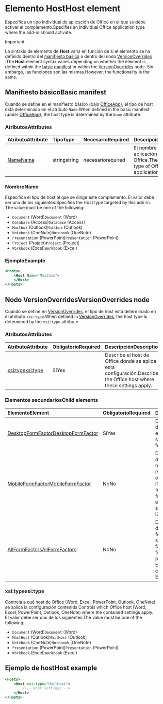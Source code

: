 # <a name="host-element"></a><span data-ttu-id="cada4-101">Elemento Host</span><span class="sxs-lookup"><span data-stu-id="cada4-101">Host element</span></span>

<span data-ttu-id="cada4-102">Especifica un tipo individual de aplicación de Office en el que se debe activar el complemento.</span><span class="sxs-lookup"><span data-stu-id="cada4-102">Specifies an individual Office application type where the add-in should activate.</span></span>

> [!IMPORTANT] 
> <span data-ttu-id="cada4-103">La sintaxis de elemento de **Host** varía en función de si el elemento se ha definido dentro del [manifiesto básica](#basic-manifest) o dentro del nodo [VersionOverrides](#versionoverrides-node) .</span><span class="sxs-lookup"><span data-stu-id="cada4-103">The **Host** element syntax varies depending on whether the element is defined within the [basic manifest](#basic-manifest) or within the [VersionOverrides](#versionoverrides-node) node.</span></span> <span data-ttu-id="cada4-104">Sin embargo, las funciones son las mismas.</span><span class="sxs-lookup"><span data-stu-id="cada4-104">However, the functionality is the same.</span></span>  

## <a name="basic-manifest"></a><span data-ttu-id="cada4-105">Manifiesto básico</span><span class="sxs-lookup"><span data-stu-id="cada4-105">Basic manifest</span></span>

<span data-ttu-id="cada4-106">Cuando se define en el manifiesto básico (bajo [OfficeApp](officeapp.md)), el tipo de host está determinado en el atributo `Name`.</span><span class="sxs-lookup"><span data-stu-id="cada4-106">When defined in the basic manifest (under [OfficeApp](officeapp.md)), the host type is determined by the `Name` attribute.</span></span>   

### <a name="attributes"></a><span data-ttu-id="cada4-107">Atributos</span><span class="sxs-lookup"><span data-stu-id="cada4-107">Attributes</span></span>

| <span data-ttu-id="cada4-108">Atributo</span><span class="sxs-lookup"><span data-stu-id="cada4-108">Attribute</span></span>     | <span data-ttu-id="cada4-109">Tipo</span><span class="sxs-lookup"><span data-stu-id="cada4-109">Type</span></span>   | <span data-ttu-id="cada4-110">Necesario</span><span class="sxs-lookup"><span data-stu-id="cada4-110">Required</span></span> | <span data-ttu-id="cada4-111">Descripción</span><span class="sxs-lookup"><span data-stu-id="cada4-111">Description</span></span>                                      |
|:--------------|:-------|:---------|:-------------------------------------------------|
| [<span data-ttu-id="cada4-112">Name</span><span class="sxs-lookup"><span data-stu-id="cada4-112">Name</span></span>](#name) | <span data-ttu-id="cada4-113">string</span><span class="sxs-lookup"><span data-stu-id="cada4-113">string</span></span> | <span data-ttu-id="cada4-114">necesario</span><span class="sxs-lookup"><span data-stu-id="cada4-114">required</span></span> | <span data-ttu-id="cada4-115">El nombre del tipo de aplicación host de Office.</span><span class="sxs-lookup"><span data-stu-id="cada4-115">The name of the type of Office host application.</span></span> |

### <a name="name"></a><span data-ttu-id="cada4-116">Nombre</span><span class="sxs-lookup"><span data-stu-id="cada4-116">Name</span></span>
<span data-ttu-id="cada4-p102">Especifica el tipo de host al que se dirige este complemento. El valor debe ser uno de los siguientes:</span><span class="sxs-lookup"><span data-stu-id="cada4-p102">Specifies the Host type targeted by this add-in. The value must be one of the following:</span></span>

- <span data-ttu-id="cada4-119">`Document` (Word)</span><span class="sxs-lookup"><span data-stu-id="cada4-119">`Document` (Word)</span></span>
- <span data-ttu-id="cada4-120">`Database` (Access)</span><span class="sxs-lookup"><span data-stu-id="cada4-120">`Database` (Access)</span></span>
- <span data-ttu-id="cada4-121">`Mailbox` (Outlook)</span><span class="sxs-lookup"><span data-stu-id="cada4-121">`Mailbox` (Outlook)</span></span>
- <span data-ttu-id="cada4-122">`Notebook` (OneNote)</span><span class="sxs-lookup"><span data-stu-id="cada4-122">`Notebook` (OneNote)</span></span>
- <span data-ttu-id="cada4-123">`Presentation` (PowerPoint)</span><span class="sxs-lookup"><span data-stu-id="cada4-123">`Presentation` (PowerPoint)</span></span>
- <span data-ttu-id="cada4-124">`Project` (Project)</span><span class="sxs-lookup"><span data-stu-id="cada4-124">`Project` (Project)</span></span>
- <span data-ttu-id="cada4-125">`Workbook` (Excel)</span><span class="sxs-lookup"><span data-stu-id="cada4-125">`Workbook` (Excel)</span></span>

### <a name="example"></a><span data-ttu-id="cada4-126">Ejemplo</span><span class="sxs-lookup"><span data-stu-id="cada4-126">Example</span></span>
```xml
<Hosts>
    <Host Name="Mailbox">
    </Host>
</Hosts>
```

## <a name="versionoverrides-node"></a><span data-ttu-id="cada4-127">Nodo VersionOverrides</span><span class="sxs-lookup"><span data-stu-id="cada4-127">VersionOverrides node</span></span>
<span data-ttu-id="cada4-128">Cuando se define en [VersionOverrides](versionoverrides.md), el tipo de host está determinado en el atributo `xsi:type`.</span><span class="sxs-lookup"><span data-stu-id="cada4-128">When defined in [VersionOverrides](versionoverrides.md), the host type is determined by the `xsi:type` attribute.</span></span> 

### <a name="attributes"></a><span data-ttu-id="cada4-129">Atributos</span><span class="sxs-lookup"><span data-stu-id="cada4-129">Attributes</span></span>

|  <span data-ttu-id="cada4-130">Atributo</span><span class="sxs-lookup"><span data-stu-id="cada4-130">Attribute</span></span>  |  <span data-ttu-id="cada4-131">Obligatorio</span><span class="sxs-lookup"><span data-stu-id="cada4-131">Required</span></span>  |  <span data-ttu-id="cada4-132">Descripción</span><span class="sxs-lookup"><span data-stu-id="cada4-132">Description</span></span>  |
|:-----|:-----|:-----|
|  [<span data-ttu-id="cada4-133">xsi:type</span><span class="sxs-lookup"><span data-stu-id="cada4-133">xsi:type</span></span>](#xsitype)  |  <span data-ttu-id="cada4-134">Sí</span><span class="sxs-lookup"><span data-stu-id="cada4-134">Yes</span></span>  | <span data-ttu-id="cada4-135">Describe el host de Office donde se aplica esta configuración.</span><span class="sxs-lookup"><span data-stu-id="cada4-135">Describes the Office host where these settings apply.</span></span>|

### <a name="child-elements"></a><span data-ttu-id="cada4-136">Elementos secundarios</span><span class="sxs-lookup"><span data-stu-id="cada4-136">Child elements</span></span>

|  <span data-ttu-id="cada4-137">Elemento</span><span class="sxs-lookup"><span data-stu-id="cada4-137">Element</span></span> |  <span data-ttu-id="cada4-138">Obligatorio</span><span class="sxs-lookup"><span data-stu-id="cada4-138">Required</span></span>  |  <span data-ttu-id="cada4-139">Descripción</span><span class="sxs-lookup"><span data-stu-id="cada4-139">Description</span></span>  |
|:-----|:-----|:-----|
|  [<span data-ttu-id="cada4-140">DesktopFormFactor</span><span class="sxs-lookup"><span data-stu-id="cada4-140">DesktopFormFactor</span></span>](desktopformfactor.md)    |  <span data-ttu-id="cada4-141">Sí</span><span class="sxs-lookup"><span data-stu-id="cada4-141">Yes</span></span>   |  <span data-ttu-id="cada4-142">Define la configuración del factor de forma de escritorio.</span><span class="sxs-lookup"><span data-stu-id="cada4-142">Defines the settings for the desktop form factor.</span></span> |
|  [<span data-ttu-id="cada4-143">MobileFormFactor</span><span class="sxs-lookup"><span data-stu-id="cada4-143">MobileFormFactor</span></span>](mobileformfactor.md)    |  <span data-ttu-id="cada4-144">No</span><span class="sxs-lookup"><span data-stu-id="cada4-144">No</span></span>   |  <span data-ttu-id="cada4-p103">Define la configuración del factor de forma móvil. **Nota:** Este elemento solo se admite en Outlook para iOS.</span><span class="sxs-lookup"><span data-stu-id="cada4-p103">Defines the settings for the mobile form factor. **Note:** this element is only supported in Outlook for iOS.</span></span> |
|  [<span data-ttu-id="cada4-147">AllFormFactors</span><span class="sxs-lookup"><span data-stu-id="cada4-147">AllFormFactors</span></span>](allformfactors.md)    |  <span data-ttu-id="cada4-148">No</span><span class="sxs-lookup"><span data-stu-id="cada4-148">No</span></span>   |  <span data-ttu-id="cada4-149">Define la configuración de todos los factores de forma.</span><span class="sxs-lookup"><span data-stu-id="cada4-149">Defines the settings for all form factors.</span></span> <span data-ttu-id="cada4-150">Solo lo usan las funciones personalizadas en Excel.</span><span class="sxs-lookup"><span data-stu-id="cada4-150">Only used by custom functions in Excel.</span></span> |

### <a name="xsitype"></a><span data-ttu-id="cada4-151">xsi:type</span><span class="sxs-lookup"><span data-stu-id="cada4-151">xsi:type</span></span>

<span data-ttu-id="cada4-152">Controla a qué host de Office (Word, Excel, PowerPoint, Outlook, OneNote) se aplica la configuración contenida.</span><span class="sxs-lookup"><span data-stu-id="cada4-152">Controls which Office host (Word, Excel, PowerPoint, Outlook, OneNote) where the contained settings apply.</span></span> <span data-ttu-id="cada4-153">El valor debe ser uno de los siguientes:</span><span class="sxs-lookup"><span data-stu-id="cada4-153">The value must be one of the following:</span></span>

- <span data-ttu-id="cada4-154">`Document` (Word)</span><span class="sxs-lookup"><span data-stu-id="cada4-154">`Document` (Word)</span></span>
- <span data-ttu-id="cada4-155">`MailHost` (Outlook)</span><span class="sxs-lookup"><span data-stu-id="cada4-155">`MailHost` (Outlook)</span></span>    
- <span data-ttu-id="cada4-156">`Notebook` (OneNote)</span><span class="sxs-lookup"><span data-stu-id="cada4-156">`Notebook` (OneNote)</span></span>
- <span data-ttu-id="cada4-157">`Presentation` (PowerPoint)</span><span class="sxs-lookup"><span data-stu-id="cada4-157">`Presentation` (PowerPoint)</span></span>
- <span data-ttu-id="cada4-158">`Workbook` (Excel)</span><span class="sxs-lookup"><span data-stu-id="cada4-158">`Workbook` (Excel)</span></span>

## <a name="host-example"></a><span data-ttu-id="cada4-159">Ejemplo de host</span><span class="sxs-lookup"><span data-stu-id="cada4-159">Host example</span></span> 
```xml
<Hosts>
    <Host xsi:type="MailHost">
        <!-- Host Settings -->
    </Host>
</Hosts>
```
